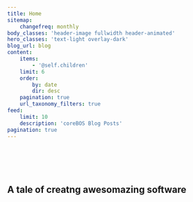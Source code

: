 ```yaml
---
title: Home
sitemap:
    changefreq: monthly
body_classes: 'header-image fullwidth header-animated'
hero_classes: 'text-light overlay-dark'
blog_url: blog
content:
    items:
        - '@self.children'
    limit: 6
    order:
        by: date
        dir: desc
    pagination: true
    url_taxonomy_filters: true
feed:
    limit: 10
    description: 'coreBOS Blog Posts'
pagination: true
---
```


# &nbsp;
## A tale of creatng **awesomazing** software
